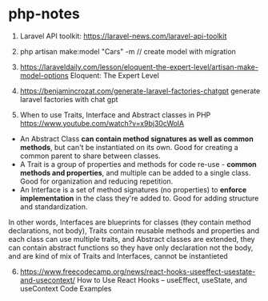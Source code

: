 # php-notes

1) Laravel API toolkit: https://laravel-news.com/laravel-api-toolkit

2) php artisan make:model "Cars" -m // create model with migration

3) https://laraveldaily.com/lesson/eloquent-the-expert-level/artisan-make-model-options Eloquent: The Expert Level 

4) https://benjamincrozat.com/generate-laravel-factories-chatgpt generate laravel factories with chat gpt

5) When to use Traits, Interface and Abstract classes in PHP https://www.youtube.com/watch?v=x9bj30cWolA

 - An Abstract Class **can contain method signatures as well as common methods**, but can't be instantiated on its own. Good for creating a common parent to share between classes.
 - A Trait is a group of properties and methods for code re-use - **common methods and properties**, and multiple can be added to a single class. Good for organization and reducing repetition.
 - An Interface is a set of method signatures (no properties) to **enforce implementation** in the class they're added to. Good for adding structure and standardization.

In other words, Interfaces are blueprints for classes (they contain method declarations, not body), Traits contain reusable methods and properties and each class can use multiple traits, and Abstract classes are extended, they can contain abstract functions so they have only declaration not the body, and are kind of mix of Traits and Interfaces, cannot be instantieted   

6) https://www.freecodecamp.org/news/react-hooks-useeffect-usestate-and-usecontext/ How to Use React Hooks – useEffect, useState, and useContext Code Examples
